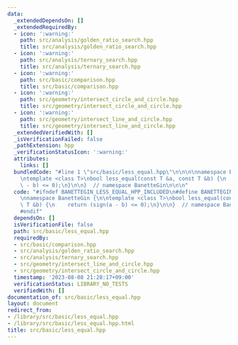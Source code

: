 ```yaml
---
data:
  _extendedDependsOn: []
  _extendedRequiredBy:
  - icon: ':warning:'
    path: src/analysis/golden_ratio_search.hpp
    title: src/analysis/golden_ratio_search.hpp
  - icon: ':warning:'
    path: src/analysis/ternary_search.hpp
    title: src/analysis/ternary_search.hpp
  - icon: ':warning:'
    path: src/basic/comparison.hpp
    title: src/basic/comparison.hpp
  - icon: ':warning:'
    path: src/geometry/intersect_circle_and_circle.hpp
    title: src/geometry/intersect_circle_and_circle.hpp
  - icon: ':warning:'
    path: src/geometry/intersect_line_and_circle.hpp
    title: src/geometry/intersect_line_and_circle.hpp
  _extendedVerifiedWith: []
  _isVerificationFailed: false
  _pathExtension: hpp
  _verificationStatusIcon: ':warning:'
  attributes:
    links: []
  bundledCode: "#line 1 \"src/basic/less_equal.hpp\"\n\n\n\nnamespace BanetteGin {\n\
    \ntemplate <class T>\nbool less_equal(const T &a, const T &b) {\n    return (sign(a\
    \ - b) <= 0);\n}\n\n}  // namespace BanetteGin\n\n\n"
  code: "#ifndef BANETTEGIN_LESS_EQUAL_HPP_INCLUDED\n#define BANETTEGIN_LESS_EQUAL_HPP_INCLUDED\n\
    \nnamespace BanetteGin {\n\ntemplate <class T>\nbool less_equal(const T &a, const\
    \ T &b) {\n    return (sign(a - b) <= 0);\n}\n\n}  // namespace BanetteGin\n\n\
    #endif"
  dependsOn: []
  isVerificationFile: false
  path: src/basic/less_equal.hpp
  requiredBy:
  - src/basic/comparison.hpp
  - src/analysis/golden_ratio_search.hpp
  - src/analysis/ternary_search.hpp
  - src/geometry/intersect_line_and_circle.hpp
  - src/geometry/intersect_circle_and_circle.hpp
  timestamp: '2023-08-08 21:28:17+09:00'
  verificationStatus: LIBRARY_NO_TESTS
  verifiedWith: []
documentation_of: src/basic/less_equal.hpp
layout: document
redirect_from:
- /library/src/basic/less_equal.hpp
- /library/src/basic/less_equal.hpp.html
title: src/basic/less_equal.hpp
---
```

